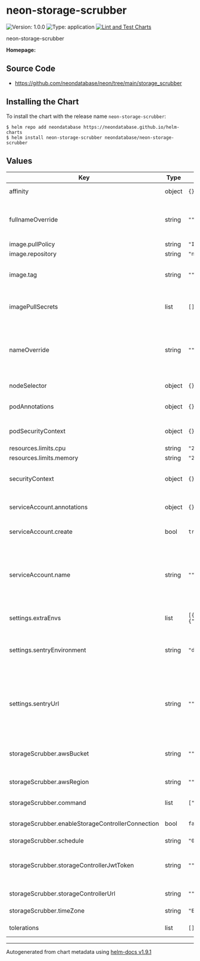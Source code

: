 # neon-storage-scrubber

![Version: 1.0.0](https://img.shields.io/badge/Version-1.0.0-informational?style=flat-square) ![Type: application](https://img.shields.io/badge/Type-application-informational?style=flat-square) [![Lint and Test Charts](https://github.com/neondatabase/helm-charts/actions/workflows/lint-test.yaml/badge.svg)](https://github.com/neondatabase/helm-charts/actions/workflows/lint-test.yaml)

neon-storage-scrubber

**Homepage:**

## Source Code

* <https://github.com/neondatabase/neon/tree/main/storage_scrubber>

## Installing the Chart

To install the chart with the release name `neon-storage-scrubber`:

```console
$ helm repo add neondatabase https://neondatabase.github.io/helm-charts
$ helm install neon-storage-scrubber neondatabase/neon-storage-scrubber
```

## Values

| Key | Type | Default | Description |
|-----|------|---------|-------------|
| affinity | object | `{}` | Affinity for pod assignment |
| fullnameOverride | string | `""` | String to fully override neon-storage-scrubber.fullname template |
| image.pullPolicy | string | `"IfNotPresent"` | image pull policy |
| image.repository | string | `"neondatabase/neon"` | Image repository |
| image.tag | string | `""` | Overrides the image tag whose default is the chart appVersion. |
| imagePullSecrets | list | `[]` | Specify docker-registry secret names as an array |
| nameOverride | string | `""` | String to partially override neon-storage-scrubber.fullname template (will maintain the release name) |
| nodeSelector | object | `{}` | Node labels for pod assignment. |
| podAnnotations | object | `{}` | Annotations for neon-storage-scrubber pods |
| podSecurityContext | object | `{}` | neon-storage-scrubber's pods Security Context |
| resources.limits.cpu | string | `"200m"` |  |
| resources.limits.memory | string | `"2Gi"` |  |
| securityContext | object | `{}` | neon-storage-scrubber's containers Security Context |
| serviceAccount.annotations | object | `{}` | Annotations to add to the service account |
| serviceAccount.create | bool | `true` | Specifies whether a service account should be created |
| serviceAccount.name | string | `""` | The name of the service account to use. If not set and create is true, a name is generated using the fullname template |
| settings.extraEnvs | list | `[{"name":"RUST_BACKTRACE","value":"1"},{"name":"PAGESERVER_DISABLE_FILE_LOGGING","value":"1"}]` | extra env variables when running the job |
| settings.sentryEnvironment | string | `"development"` | "development" or "production". It will be visible in sentry in order to filter issues |
| settings.sentryUrl | string | `""` | url (will be converted into `SENTRY_DSN` environment variable) used by sentry to collect error/panic events in neon-pg-sni-router |
| storageScrubber.awsBucket | string | `""` | The AWS bucket for the pageserver storage |
| storageScrubber.awsRegion | string | `""` | The AWS region to run the scrubber |
| storageScrubber.command | list | `["pageserver-physical-gc","--min-age=1week"]` | The command to run |
| storageScrubber.enableStorageControllerConnection | bool | `false` | Enable storage controller related functionalities |
| storageScrubber.schedule | string | `"0 18 * * *"` |  |
| storageScrubber.storageControllerJwtToken | string | `""` | Control plane / storage controller JWT token for connecting to the storage controller  |
| storageScrubber.storageControllerUrl | string | `""` | URL of the storage controller |
| storageScrubber.timeZone | string | `"Etc/UTC"` | The timezone for the cron job |
| tolerations | list | `[]` | Tolerations for pod assignment. |

----------------------------------------------
Autogenerated from chart metadata using [helm-docs v1.9.1](https://github.com/norwoodj/helm-docs/releases/v1.9.1)

